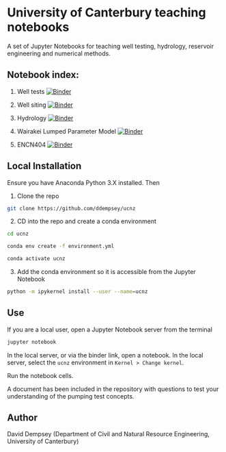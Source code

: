 # University of Canterbury teaching notebooks
A set of Jupyter Notebooks for teaching well testing, hydrology, reservoir engineering and numerical methods.

## Notebook index:

1. Well tests [![Binder](https://mybinder.org/badge_logo.svg)](https://mybinder.org/v2/gh/ddempsey/ucnz/HEAD?filepath=well_test.ipynb)

2. Well siting [![Binder](https://mybinder.org/badge_logo.svg)](https://mybinder.org/v2/gh/ddempsey/ucnz/HEAD?filepath=well_siting.ipynb)

3. Hydrology [![Binder](https://mybinder.org/badge_logo.svg)](https://mybinder.org/v2/gh/ddempsey/ucnz/HEAD?filepath=hydrology.ipynb)

4. Wairakei Lumped Parameter Model [![Binder](https://mybinder.org/badge_logo.svg)](https://mybinder.org/v2/gh/ddempsey/ucnz/HEAD?filepath=wairakei.ipynb)

5. ENCN404 [![Binder](https://mybinder.org/badge_logo.svg)](https://mybinder.org/v2/gh/ddempsey/ucnz/HEAD?filepath=encn404.ipynb)

## Local Installation

Ensure you have Anaconda Python 3.X installed. Then

1. Clone the repo

```bash
git clone https://github.com/ddempsey/ucnz
```

2. CD into the repo and create a conda environment

```bash
cd ucnz

conda env create -f environment.yml

conda activate ucnz
```

3. Add the conda environment so it is accessible from the Jupyter Notebook

```bash
python -m ipykernel install --user --name=ucnz
```

## Use

If you are a local user, open a Jupyter Notebook server from the terminal

```bash
jupyter notebook
```

In the local server, or via the binder link, open a notebook. In the local server, select the `ucnz` environment in `Kernel > Change kernel`.

Run the notebook cells.

A document has been included in the repository with questions to test your understanding of the pumping test concepts.

## Author

David Dempsey (Department of Civil and Natural Resource Engineering, University of Canterbury)
